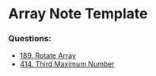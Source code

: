 # Array Note Template

### Questions:

* [189. Rotate Array](/leetcode//array//rotate_array.md)
* [414. Third Maximum Number](/leetcode/array/414_third_maximum_number.md)



